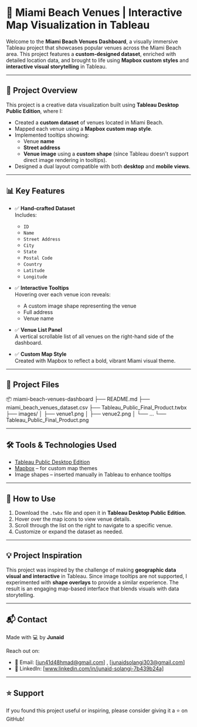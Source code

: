 # 📍 Miami Beach Venues | Interactive Map Visualization in Tableau

Welcome to the **Miami Beach Venues Dashboard**, a visually immersive Tableau project that showcases popular venues across the Miami Beach area. This project features a **custom-designed dataset**, enriched with detailed location data, and brought to life using **Mapbox custom styles** and **interactive visual storytelling** in Tableau.

---

## 🧠 Project Overview

This project is a creative data visualization built using **Tableau Desktop Public Edition**, where I:

- Created a **custom dataset** of venues located in Miami Beach.
- Mapped each venue using a **Mapbox custom map style**.
- Implemented tooltips showing:
  - Venue **name**
  - **Street address**
  - **Venue image** using a **custom shape** (since Tableau doesn't support direct image rendering in tooltips).
- Designed a dual layout compatible with both **desktop** and **mobile views**.

---

## 📊 Key Features

- ✅ **Hand-crafted Dataset**  
  Includes:
  - `ID`
  - `Name`
  - `Street Address`
  - `City`
  - `State`
  - `Postal Code`
  - `Country`
  - `Latitude`
  - `Longitude`

- ✅ **Interactive Tooltips**  
  Hovering over each venue icon reveals:
  - A custom image shape representing the venue
  - Full address
  - Venue name

- ✅ **Venue List Panel**  
  A vertical scrollable list of all venues on the right-hand side of the dashboard.

- ✅ **Custom Map Style**  
  Created with Mapbox to reflect a bold, vibrant Miami visual theme.

---

## 📁 Project Files
📦 miami-beach-venues-dashboard
├── README.md
├── miami_beach_venues_dataset.csv
├── Tableau_Public_Final_Product.twbx
├── images/
│ ├── venue1.png
│ ├── venue2.png
│ └── ...
└── Tableau_Public_Final_Product.png

---

## 🛠️ Tools & Technologies Used

- [Tableau Public Desktop Edition](https://public.tableau.com/)
- [Mapbox](https://www.mapbox.com/) – for custom map themes
- Image shapes – inserted manually in Tableau to enhance tooltips

---

## 📌 How to Use

1. Download the `.twbx` file and open it in **Tableau Desktop Public Edition**.
2. Hover over the map icons to view venue details.
3. Scroll through the list on the right to navigate to a specific venue.
4. Customize or expand the dataset as needed.

---

## 💡 Project Inspiration

This project was inspired by the challenge of making **geographic data visual and interactive** in Tableau. Since image tooltips are not supported, I experimented with **shape overlays** to provide a similar experience. The result is an engaging map-based interface that blends visuals with data storytelling.

---

## 📬 Contact

Made with 💻 by **Junaid**

Reach out on:
- 📧 Email: [jun41d48hmad@gmail.com] , [junaidsolangi303@gmail.com]
- 💼 LinkedIn: [www.linkedin.com/in/junaid-solangi-7b439b24a]

---

## ⭐ Support

If you found this project useful or inspiring, please consider giving it a ⭐ on GitHub!



